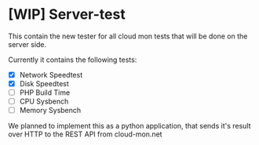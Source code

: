 # [WIP] Server-test
This contain the new tester for all cloud mon tests that will be done on the server side.

Currently it contains the following tests:

- [X] Network Speedtest
- [X] Disk Speedtest 
- [ ] PHP Build Time
- [ ] CPU Sysbench
- [ ] Memory Sysbench

We planned to implement this as a python application, that sends it's result over HTTP to the REST API from cloud-mon.net
